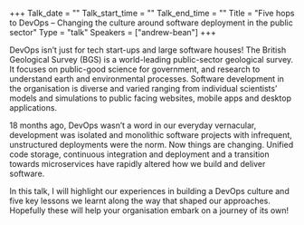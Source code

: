 +++
Talk_date = ""
Talk_start_time = ""
Talk_end_time = ""
Title = "Five hops to DevOps – Changing the culture around software deployment in the public sector"
Type = "talk"
Speakers = ["andrew-bean"]
+++

DevOps isn’t just for tech start-ups and large software houses!  The British Geological Survey (BGS) is a world-leading public-sector geological survey. It focuses on public-good science for government, and research to understand earth and environmental processes.  Software development in the organisation is diverse and varied ranging from individual scientists’ models and simulations to public facing websites, mobile apps and desktop applications.

18 months ago, DevOps wasn’t a word in our everyday vernacular, development was isolated and monolithic software projects with infrequent, unstructured deployments were the norm.  Now things are changing.  Unified code storage, continuous integration and deployment and a transition towards microservices have rapidly altered how we build and deliver software.

In this talk, I will highlight our experiences in building a DevOps culture and five key lessons we learnt along the way that shaped our approaches.  Hopefully these will help your organisation embark on a journey of its own!
